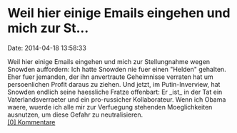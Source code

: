 Weil hier einige Emails eingehen und mich zur St\...
====================================================

Date: 2014-04-18 13:58:33

Weil hier einige Emails eingehen und mich zur Stellungnahme wegen
Snowden auffordern: Ich hatte Snowden nie fuer einen \"Helden\"
gehalten. Eher fuer jemanden, der ihn anvertraute Geheimnisse verraten
hat um persoenlichen Profit daraus zu ziehen. Und jetzt, im
Putin-Inverview, hat Snowden endlich seine haessliche Fratze offenbart:
Er \_ist\_ in der Tat ein Vaterlandsverraeter und ein pro-russicher
Kollaborateur. Wenn ich Obama waere, wuerde ich alle mir zur Verfuegung
stehenden Moeglichkeiten ausnutzen, um diese Gefahr zu neutralisieren.\
[\[0\] Kommentare](http://fettemama.org/p/926)
